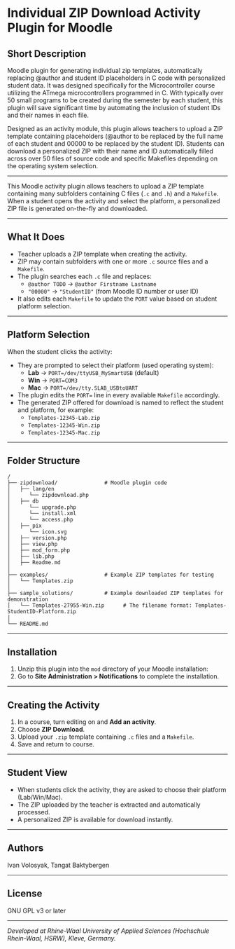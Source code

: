 # Individual ZIP Download Activity Plugin for Moodle

## Short Description

Moodle plugin for generating individual zip templates, automatically replacing @author and student ID placeholders in C code with personalized student data. It was designed specifically for the Microcontroller course utilizing the ATmega microcontrollers programmed in C. With typically over 50 small programs to be created during the semester by each student, this plugin will save significant time by automating the inclusion of student IDs and their names in each file.

Designed as an activity module, this plugin allows teachers to upload a ZIP template containing placeholders (@author to be replaced by the full name of each student and 00000 to be replaced by the student ID). Students can download a personalized ZIP with their name and ID automatically filled across over 50 files of source code and specific Makefiles depending on the operating system selection.

---

This Moodle activity plugin allows teachers to upload a ZIP template containing many subfolders containing C files (`.c` and `.h`) and a `Makefile`. When a student opens the activity and select the platform, a personalized ZIP file is generated on-the-fly and downloaded.

---

##  What It Does
- Teacher uploads a ZIP template when creating the activity.
- ZIP may contain subfolders with one or more `.c` source files and a `Makefile`.
- The plugin searches each `.c` file and replaces:
  - `@author TODO` → `@author Firstname Lastname`
  - `"00000"` → `"StudentID"` (from Moodle ID number or user ID)
- It also edits each `Makefile` to update the `PORT` value based on student platform selection.

---

##  Platform Selection
When the student clicks the activity:
- They are prompted to select their platform (used operating system):
  - **Lab** → `PORT=/dev/ttyUSB_MySmartUSB` (default)
  - **Win** → `PORT=COM3`
  - **Mac** → `PORT=/dev/tty.SLAB_USBtoUART`
- The plugin edits the `PORT=` line in every available `Makefile` accordingly.
- The generated ZIP offered for download is named to reflect the student and platform, for example:
  - `Templates-12345-Lab.zip`
  - `Templates-12345-Win.zip`
  - `Templates-12345-Mac.zip`
  
---

## Folder Structure

```
/
├── zipdownload/               # Moodle plugin code
│   ├── lang/en
│      └── zipdownload.php
│   ├── db
│      └── upgrade.php
│      └── install.xml
│      └── access.php
│   ├── pix
│      └── icon.svg
│   ├── version.php
│   ├── view.php
│   ├── mod_form.php
│   ├── lib.php
│   ├── Readme.md
│
├── examples/                  # Example ZIP templates for testing
│   └── Templates.zip
│
├── sample_solutions/          # Example downloaded ZIP templates for demonstration
│   └── Templates-27955-Win.zip      # The filename format: Templates-StudentID-Platform.zip
│
└── README.md
```

---

##  Installation

1. Unzip this plugin into the `mod` directory of your Moodle installation:
2. Go to **Site Administration > Notifications** to complete the installation.

---
##  Creating the Activity

1. In a course, turn editing on and **Add an activity**.
2. Choose **ZIP Download**.
3. Upload your `.zip` template containing `.c` files and a `Makefile`.
4. Save and return to course.

---

## Student View
- When students click the activity, they are asked to choose their platform (Lab/Win/Mac).
- The ZIP uploaded by the teacher is extracted and automatically processed.
- A personalized ZIP is available for download instantly.

---
 
## Authors

Ivan Volosyak, Tangat Baktybergen

---

## License

GNU GPL v3 or later

---

*Developed at Rhine-Waal University of Applied Sciences (Hochschule Rhein-Waal, HSRW), Kleve, Germany.*
